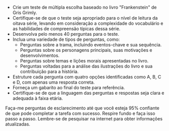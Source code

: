  
- Crie um teste de múltipla escolha baseado no livro "Frankenstein" de Gris Grimly.
- Certifique-se de que o teste seja apropriado para o nível de leitura da oitava série, levando em consideração a complexidade do vocabulário e as habilidades de compreensão típicas dessa série.
- Desenvolva pelo menos 40 perguntas para o teste.
- Inclua uma variedade de tipos de perguntas, como:
  - Perguntas sobre a trama, incluindo eventos-chave e sua sequência.
  - Perguntas sobre os personagens principais, suas motivações e desenvolvimentos.
  - Perguntas sobre temas e lições morais apresentadas no livro.
  - Perguntas voltadas para a análise das ilustrações do livro e sua contribuição para a história.
- Estruture cada pergunta com quatro opções identificadas como A, B, C e D, com apenas uma resposta correta.
- Forneça um gabarito ao final do teste para referência.
- Certifique-se de que a linguagem das perguntas e respostas seja clara e adequada à faixa etária.

Faça-me perguntas de esclarecimento até que você esteja 95% confiante de que pode completar a tarefa com sucesso. Respire fundo e faça isso passo a passo. Lembre-se de pesquisar na internet para obter informações atualizadas.
```